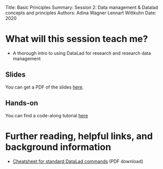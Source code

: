 Title:   Basic Principles
Summary: Session 2: Data management & Datalad concepts and principles
Authors: Adina Wagner
         Lennart Wittkuhn
Date:    2020



# What will this session teach me?

- A thorough intro to using DataLad for research and research data management


## Slides

You can get a PDF of the slides [here](https://github.com/datalad-handbook/course/blob/master/talks/PDFs/MPI_Berlin_02.pdf).

## Hands-on

You can find a code-along tutorial [here](handbook.datalad.org/r.html?MPIBerlin)

# Further reading, helpful links, and background information

- [Cheatsheet for standard DataLad commands](http://handbook.datalad.org/en/latest/basics/101-136-cheatsheet.html) (PDF download)